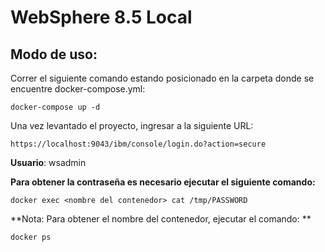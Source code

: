 # WebSphere 8.5 Local

## Modo de uso:

Correr el siguiente comando estando posicionado en la carpeta donde se encuentre docker-compose.yml:
```
docker-compose up -d
```

Una vez levantado el proyecto, ingresar a la siguiente URL:

```
https://localhost:9043/ibm/console/login.do?action=secure
```

**Usuario**: wsadmin


**Para obtener la contraseña es necesario ejecutar el siguiente comando:**
```
docker exec <nombre del contenedor> cat /tmp/PASSWORD
```
**Nota: Para obtener el nombre del contenedor, ejecutar el comando: **
```
docker ps
```
